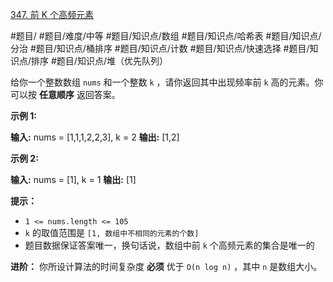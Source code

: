 [347. 前 K 个高频元素](https://leetcode.cn/problems/top-k-frequent-elements/)

#题目/ #题目/难度/中等 #题目/知识点/数组 #题目/知识点/哈希表 #题目/知识点/分治 #题目/知识点/桶排序 #题目/知识点/计数 #题目/知识点/快速选择 #题目/知识点/排序 #题目/知识点/堆（优先队列） 

给你一个整数数组 `nums` 和一个整数 `k` ，请你返回其中出现频率前 `k` 高的元素。你可以按 **任意顺序** 返回答案。

**示例 1:**

**输入:** nums = \[1,1,1,2,2,3], k = 2
**输出:** \[1,2]

**示例 2:**

**输入:** nums = \[1], k = 1
**输出:** \[1]

**提示：**

- `1 <= nums.length <= 105`
- `k` 的取值范围是 `[1, 数组中不相同的元素的个数]`
- 题目数据保证答案唯一，换句话说，数组中前 `k` 个高频元素的集合是唯一的

**进阶：** 你所设计算法的时间复杂度 **必须** 优于 `O(n log n)` ，其中 `n` 是数组大小。
